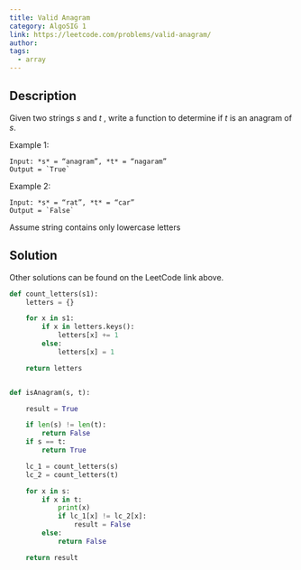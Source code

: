 ```yaml
---
title: Valid Anagram
category: AlgoSIG 1
link: https://leetcode.com/problems/valid-anagram/
author:
tags:
  - array
---
```


## Description

Given two strings *s* and *t* , write a function to determine if *t* is an anagram of *s*.

Example 1:
```
Input: *s* = “anagram”, *t* = “nagaram”
Output = `True`
```

Example 2:
```
Input: *s* = “rat”, *t* = “car”
Output = `False`
```

Assume string contains only lowercase letters

## Solution

Other solutions can be found on the LeetCode link above.

```python
def count_letters(s1):
    letters = {}

    for x in s1:
        if x in letters.keys():
            letters[x] += 1
        else:
            letters[x] = 1

    return letters


def isAnagram(s, t):

    result = True

    if len(s) != len(t):
        return False
    if s == t:
        return True

    lc_1 = count_letters(s)
    lc_2 = count_letters(t)

    for x in s:
        if x in t:
            print(x)
            if lc_1[x] != lc_2[x]:
                result = False
        else:
            return False

    return result
```
